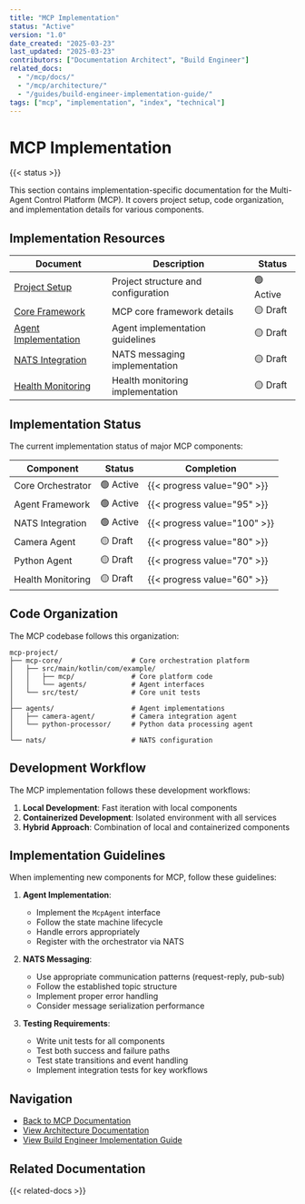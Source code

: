 ```yaml
---
title: "MCP Implementation"
status: "Active"
version: "1.0"
date_created: "2025-03-23"
last_updated: "2025-03-23"
contributors: ["Documentation Architect", "Build Engineer"]
related_docs:
  - "/mcp/docs/"
  - "/mcp/architecture/"
  - "/guides/build-engineer-implementation-guide/"
tags: ["mcp", "implementation", "index", "technical"]
---
```


# MCP Implementation

{{< status >}}

This section contains implementation-specific documentation for the Multi-Agent Control Platform (MCP). It covers project setup, code organization, and implementation details for various components.

## Implementation Resources

| Document | Description | Status |
|----------|-------------|--------|
| [Project Setup](/mcp/docs/project-setup/) | Project structure and configuration | 🟢 Active |
| [Core Framework](/mcp/implementation/core-framework/) | MCP core framework details | 🟡 Draft |
| [Agent Implementation](/mcp/implementation/agent-implementation/) | Agent implementation guidelines | 🟡 Draft |
| [NATS Integration](/mcp/implementation/nats-integration/) | NATS messaging implementation | 🟡 Draft |
| [Health Monitoring](/mcp/implementation/health-monitoring/) | Health monitoring implementation | 🟡 Draft |

## Implementation Status

The current implementation status of major MCP components:

| Component | Status | Completion |
|-----------|--------|------------|
| Core Orchestrator | 🟢 Active | {{< progress value="90" >}} |
| Agent Framework | 🟢 Active | {{< progress value="95" >}} |
| NATS Integration | 🟢 Active | {{< progress value="100" >}} |
| Camera Agent | 🟡 Draft | {{< progress value="80" >}} |
| Python Agent | 🟡 Draft | {{< progress value="70" >}} |
| Health Monitoring | 🟡 Draft | {{< progress value="60" >}} |

## Code Organization

The MCP codebase follows this organization:

```
mcp-project/
├── mcp-core/                 # Core orchestration platform
│   ├── src/main/kotlin/com/example/
│   │   ├── mcp/              # Core platform code
│   │   └── agents/           # Agent interfaces
│   └── src/test/             # Core unit tests
│
├── agents/                   # Agent implementations
│   ├── camera-agent/         # Camera integration agent
│   └── python-processor/     # Python data processing agent
│
└── nats/                     # NATS configuration
```

## Development Workflow

The MCP implementation follows these development workflows:

1. **Local Development**: Fast iteration with local components
2. **Containerized Development**: Isolated environment with all services
3. **Hybrid Approach**: Combination of local and containerized components

## Implementation Guidelines

When implementing new components for MCP, follow these guidelines:

1. **Agent Implementation**:
   - Implement the `McpAgent` interface
   - Follow the state machine lifecycle
   - Handle errors appropriately
   - Register with the orchestrator via NATS

2. **NATS Messaging**:
   - Use appropriate communication patterns (request-reply, pub-sub)
   - Follow the established topic structure
   - Implement proper error handling
   - Consider message serialization performance

3. **Testing Requirements**:
   - Write unit tests for all components
   - Test both success and failure paths
   - Test state transitions and event handling
   - Implement integration tests for key workflows

## Navigation

- [Back to MCP Documentation](/mcp/docs/)
- [View Architecture Documentation](/mcp/architecture/)
- [View Build Engineer Implementation Guide](/guides/build-engineer-implementation-guide/)

## Related Documentation

{{< related-docs >}}